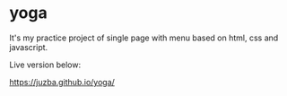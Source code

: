 # yoga

It's my practice project of single page with menu based on html, css and  javascript.

Live version below:

https://juzba.github.io/yoga/
